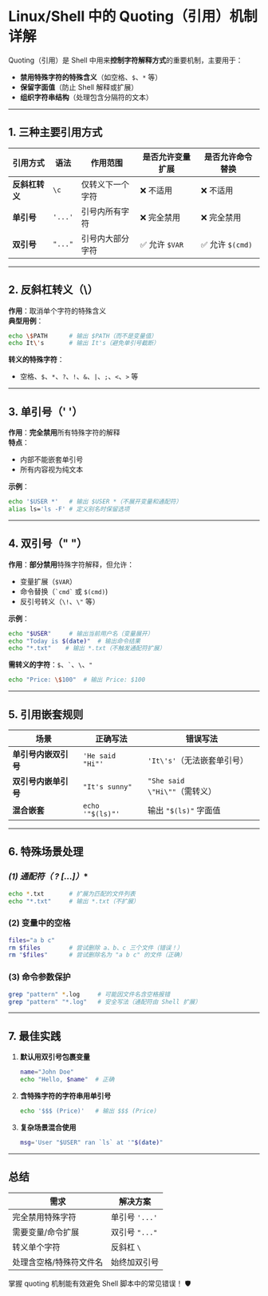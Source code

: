 # **Linux/Shell 中的 Quoting（引用）机制详解**

Quoting（引用）是 Shell 中用来**控制字符解释方式**的重要机制，主要用于：
- **禁用特殊字符的特殊含义**（如空格、`$`、`*` 等）
- **保留字面值**（防止 Shell 解释或扩展）
- **组织字符串结构**（处理包含分隔符的文本）

---

## **1. 三种主要引用方式**

| 引用方式 | 语法          | 作用范围                     | 是否允许变量扩展 | 是否允许命令替换 |
|----------|---------------|------------------------------|------------------|------------------|
| **反斜杠转义** | `\c`          | 仅转义下一个字符              | ❌ 不适用         | ❌ 不适用         |
| **单引号**    | `'...'`       | 引号内所有字符                | ❌ 完全禁用       | ❌ 完全禁用        |
| **双引号**    | `"..."`       | 引号内大部分字符              | ✅ 允许 `$VAR`    | ✅ 允许 `$(cmd)`   |

---

## **2. 反斜杠转义（\）**
**作用**：取消单个字符的特殊含义  
**典型用例**：
```bash
echo \$PATH      # 输出 $PATH（而不是变量值）
echo It\'s       # 输出 It's（避免单引号截断）
```

**转义的特殊字符**：
- 空格、`$`、`*`、`?`、`!`、`&`、`|`、`;`、`<`、`>` 等

---

## **3. 单引号（' '）**
**作用**：**完全禁用**所有特殊字符的解释  
**特点**：
- 内部不能嵌套单引号
- 所有内容视为纯文本

**示例**：
```bash
echo '$USER *'   # 输出 $USER *（不展开变量和通配符）
alias ls='ls -F' # 定义别名时保留选项
```

---

## **4. 双引号（" "）**
**作用**：**部分禁用**特殊字符解释，但允许：
- 变量扩展（`$VAR`）
- 命令替换（`` `cmd` `` 或 `$(cmd)`)
- 反引号转义（`\!`、`\"` 等）

**示例**：
```bash
echo "$USER"     # 输出当前用户名（变量展开）
echo "Today is $(date)"  # 输出命令结果
echo "*.txt"    # 输出 *.txt（不触发通配符扩展）
```

**需转义的字符**：`$`、`` ` ``、`\`、`"`  
```bash
echo "Price: \$100"  # 输出 Price: $100
```

---

## **5. 引用嵌套规则**
| 场景                | 正确写法                     | 错误写法            |
|---------------------|-----------------------------|---------------------|
| **单引号内嵌双引号** | `'He said "Hi"'`            | `'It\'s'`（无法嵌套单引号） |
| **双引号内嵌单引号** | `"It's sunny"`              | `"She said \"Hi\""`（需转义） |
| **混合嵌套**         | `echo '"$(ls)"'`            | 输出 `"$(ls)"` 字面值 |

---

## **6. 特殊场景处理**
### **(1) 通配符（* ? [...]）**
```bash
echo *.txt       # 扩展为匹配的文件列表
echo "*.txt"     # 输出 *.txt（不扩展）
```

### **(2) 变量中的空格**
```bash
files="a b c"
rm $files        # 尝试删除 a、b、c 三个文件（错误！）
rm "$files"      # 尝试删除名为 "a b c" 的文件（正确）
```

### **(3) 命令参数保护**
```bash
grep "pattern" *.log     # 可能因文件名含空格报错
grep "pattern" "*.log"   # 安全写法（通配符由 Shell 扩展）
```

---

## **7. 最佳实践**
1. **默认用双引号包裹变量**  
   ```bash
   name="John Doe"
   echo "Hello, $name"  # 正确
   ```
2. **含特殊字符的字符串用单引号**  
   ```bash
   echo '$$$ (Price)'   # 输出 $$$ (Price)
   ```
3. **复杂场景混合使用**  
   ```bash
   msg='User "$USER" ran `ls` at '"$(date)"
   ```

---

## **总结**
| 需求                  | 解决方案          |
|-----------------------|-------------------|
| 完全禁用特殊字符       | 单引号 `'...'`    |
| 需要变量/命令扩展      | 双引号 `"..."`    |
| 转义单个字符           | 反斜杠 `\`        |
| 处理含空格/特殊符文件名 | 始终加双引号      |

掌握 quoting 机制能有效避免 Shell 脚本中的常见错误！ 🛡️